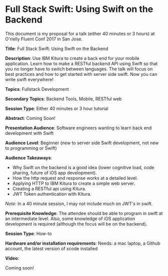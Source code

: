 # Full Stack Swift: Using Swift on the Backend

This document is my proposal for a talk (either 40 minutes or 3 hours) at O'rielly Fluent Conf 2017 in San Jose.

__Title__: Full Stack Swift: Using Swift on the Backend

__Description__: Use IBM Kitura to create a back end for your mobile application.   Learn how to make a RESTful backend API using Swift so that you no longer have to switch between languages.  The talk will focus on best practices and how to get started with server side swift. Now you can write swift everywhere!

__Topics__: Fullstack Development

__Secondary Topics__: Backend Tools, Mobile, RESTful web

__Session Type__: Either 40 minutes or 3 hour tutorial

__Abstract__: Coming Soon!

__Presentation Audience__: Software engineers wanting to learn back end development with Swift

__Audience Level__: Beginner (new to server side Swift development, not new to programming or Swift)

__Audience Takeaways__: 

* Why Swift on the backend is a good idea (lower cognitive load, code sharing, future of iOS app development).
* How the http request and response works at a detailed level.
* Applying HTTP to IBM Kitura to create a simple web server.
* Creating a RESTful api using Kitura.
* JWT Token authentication with Kitura.

_Note_: In a 40 minute session, I may not include much on JWT's in swift.

__Prerequisite Knowledge__: The attendee should be able to program in swift at an intermediate level.  Also, some knowledge of iOS application development is required (although the focus will be on the backend).

__Session Type__: How-to

__Hardware and/or installation requirements__: Needs: a mac laptop, a Github account, the latest version of xcode installed

__Video__:

Coming soon!
